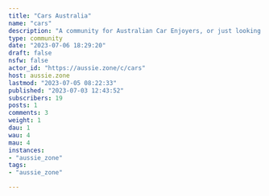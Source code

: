```yaml
---
title: "Cars Australia" 
name: "cars"
description: "A community for Australian Car Enjoyers, or just looking for information from other aussies.Questions regarding purchasing, modifying, home servicing, show and tell, car porn, camping in their 4x4, etcUsual aussie.zone rules apply. "
type: community
date: "2023-07-06 18:29:20"
draft: false
nsfw: false
actor_id: "https://aussie.zone/c/cars"
host: aussie.zone
lastmod: "2023-07-05 08:22:33"
published: "2023-07-03 12:43:52"
subscribers: 19
posts: 1
comments: 3
weight: 1
dau: 1
wau: 4
mau: 4
instances:
- "aussie_zone"
tags: 
- "aussie_zone"

---
```

